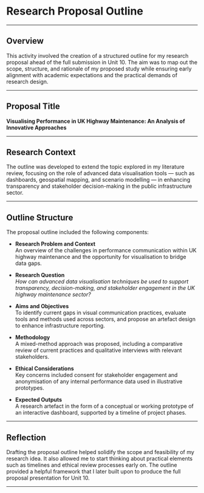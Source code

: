 # Research Proposal Outline

---

## Overview

This activity involved the creation of a structured outline for my research proposal ahead of the full submission in Unit 10. The aim was to map out the scope, structure, and rationale of my proposed study while ensuring early alignment with academic expectations and the practical demands of research design.

---

## Proposal Title

**Visualising Performance in UK Highway Maintenance: An Analysis of Innovative Approaches**

---

## Research Context

The outline was developed to extend the topic explored in my literature review, focusing on the role of advanced data visualisation tools — such as dashboards, geospatial mapping, and scenario modelling — in enhancing transparency and stakeholder decision-making in the public infrastructure sector.

---

## Outline Structure

The proposal outline included the following components:

- **Research Problem and Context**  
  An overview of the challenges in performance communication within UK highway maintenance and the opportunity for visualisation to bridge data gaps.

- **Research Question**  
  *How can advanced data visualisation techniques be used to support transparency, decision-making, and stakeholder engagement in the UK highway maintenance sector?*

- **Aims and Objectives**  
  To identify current gaps in visual communication practices, evaluate tools and methods used across sectors, and propose an artefact design to enhance infrastructure reporting.

- **Methodology**  
  A mixed-method approach was proposed, including a comparative review of current practices and qualitative interviews with relevant stakeholders.

- **Ethical Considerations**  
  Key concerns included consent for stakeholder engagement and anonymisation of any internal performance data used in illustrative prototypes.

- **Expected Outputs**  
  A research artefact in the form of a conceptual or working prototype of an interactive dashboard, supported by a timeline of project phases.

---

## Reflection

Drafting the proposal outline helped solidify the scope and feasibility of my research idea. It also allowed me to start thinking about practical elements such as timelines and ethical review processes early on. The outline provided a helpful framework that I later built upon to produce the full proposal presentation for Unit 10.

---
